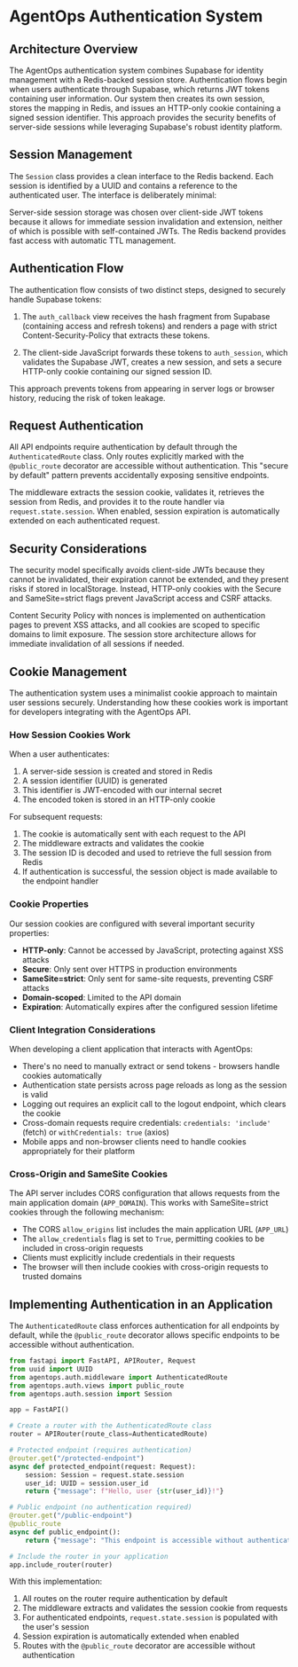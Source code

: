 # AgentOps Authentication System

## Architecture Overview

The AgentOps authentication system combines Supabase for identity management with a Redis-backed session store. Authentication flows begin when users authenticate through Supabase, which returns JWT tokens containing user information. Our system then creates its own session, stores the mapping in Redis, and issues an HTTP-only cookie containing a signed session identifier. This approach provides the security benefits of server-side sessions while leveraging Supabase's robust identity platform.

## Session Management

The `Session` class provides a clean interface to the Redis backend. Each session is identified by a UUID and contains a reference to the authenticated user. The interface is deliberately minimal:

Server-side session storage was chosen over client-side JWT tokens because it allows for immediate session invalidation and extension, neither of which is possible with self-contained JWTs. The Redis backend provides fast access with automatic TTL management.

## Authentication Flow

The authentication flow consists of two distinct steps, designed to securely handle Supabase tokens:

1. The `auth_callback` view receives the hash fragment from Supabase (containing access and refresh tokens) and renders a page with strict Content-Security-Policy that extracts these tokens.

2. The client-side JavaScript forwards these tokens to `auth_session`, which validates the Supabase JWT, creates a new session, and sets a secure HTTP-only cookie containing our signed session ID.

This approach prevents tokens from appearing in server logs or browser history, reducing the risk of token leakage.

## Request Authentication

All API endpoints require authentication by default through the `AuthenticatedRoute` class. Only routes explicitly marked with the `@public_route` decorator are accessible without authentication. This "secure by default" pattern prevents accidentally exposing sensitive endpoints.

The middleware extracts the session cookie, validates it, retrieves the session from Redis, and provides it to the route handler via `request.state.session`. When enabled, session expiration is automatically extended on each authenticated request.

## Security Considerations

The security model specifically avoids client-side JWTs because they cannot be invalidated, their expiration cannot be extended, and they present risks if stored in localStorage. Instead, HTTP-only cookies with the Secure and SameSite=strict flags prevent JavaScript access and CSRF attacks.

Content Security Policy with nonces is implemented on authentication pages to prevent XSS attacks, and all cookies are scoped to specific domains to limit exposure. The session store architecture allows for immediate invalidation of all sessions if needed.

## Cookie Management

The authentication system uses a minimalist cookie approach to maintain user sessions securely. Understanding how these cookies work is important for developers integrating with the AgentOps API.

### How Session Cookies Work

When a user authenticates:

1. A server-side session is created and stored in Redis
2. A session identifier (UUID) is generated
3. This identifier is JWT-encoded with our internal secret
4. The encoded token is stored in an HTTP-only cookie

For subsequent requests:

1. The cookie is automatically sent with each request to the API
2. The middleware extracts and validates the cookie
3. The session ID is decoded and used to retrieve the full session from Redis
4. If authentication is successful, the session object is made available to the endpoint handler

### Cookie Properties

Our session cookies are configured with several important security properties:

- **HTTP-only**: Cannot be accessed by JavaScript, protecting against XSS attacks
- **Secure**: Only sent over HTTPS in production environments
- **SameSite=strict**: Only sent for same-site requests, preventing CSRF attacks
- **Domain-scoped**: Limited to the API domain
- **Expiration**: Automatically expires after the configured session lifetime

### Client Integration Considerations

When developing a client application that interacts with AgentOps:

- There's no need to manually extract or send tokens - browsers handle cookies automatically
- Authentication state persists across page reloads as long as the session is valid
- Logging out requires an explicit call to the logout endpoint, which clears the cookie
- Cross-domain requests require credentials: `credentials: 'include'` (fetch) or `withCredentials: true` (axios)
- Mobile apps and non-browser clients need to handle cookies appropriately for their platform

### Cross-Origin and SameSite Cookies

The API server includes CORS configuration that allows requests from the main application domain (`APP_DOMAIN`). This works with SameSite=strict cookies through the following mechanism:

- The CORS `allow_origins` list includes the main application URL (`APP_URL`)
- The `allow_credentials` flag is set to `True`, permitting cookies to be included in cross-origin requests
- Clients must explicitly include credentials in their requests
- The browser will then include cookies with cross-origin requests to trusted domains

## Implementing Authentication in an Application

The `AuthenticatedRoute` class enforces authentication for all endpoints by default, while the `@public_route` decorator allows specific endpoints to be accessible without authentication.

```python
from fastapi import FastAPI, APIRouter, Request
from uuid import UUID
from agentops.auth.middleware import AuthenticatedRoute
from agentops.auth.views import public_route
from agentops.auth.session import Session

app = FastAPI()

# Create a router with the AuthenticatedRoute class
router = APIRouter(route_class=AuthenticatedRoute)

# Protected endpoint (requires authentication)
@router.get("/protected-endpoint")
async def protected_endpoint(request: Request):
    session: Session = request.state.session
    user_id: UUID = session.user_id
    return {"message": f"Hello, user {str(user_id)}!"}

# Public endpoint (no authentication required)
@router.get("/public-endpoint")
@public_route
async def public_endpoint():
    return {"message": "This endpoint is accessible without authentication"}

# Include the router in your application
app.include_router(router)
```

With this implementation:

1. All routes on the router require authentication by default
2. The middleware extracts and validates the session cookie from requests
3. For authenticated endpoints, `request.state.session` is populated with the user's session
4. Session expiration is automatically extended when enabled
5. Routes with the `@public_route` decorator are accessible without authentication
